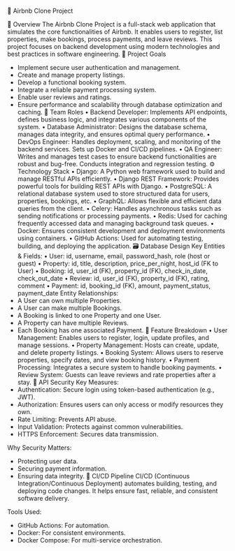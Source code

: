 🏡 Airbnb Clone Project

🚀 Overview
The Airbnb Clone Project is a full-stack web application that simulates the core functionalities of Airbnb. It enables users to register, list properties, make bookings, process payments, and leave reviews. This project focuses on backend development using modern technologies and best practices in software engineering.
🎯 Project Goals
- Implement secure user authentication and management.
- Create and manage property listings.
- Develop a functional booking system.
- Integrate a reliable payment processing system.
- Enable user reviews and ratings.
- Ensure performance and scalability through database optimization and caching.
👥 Team Roles
•	Backend Developer: Implements API endpoints, defines business logic, and integrates various components of the system.
•	Database Administrator: Designs the database schema, manages data integrity, and ensures optimal query performance.
•	DevOps Engineer: Handles deployment, scaling, and monitoring of the backend services. Sets up Docker and CI/CD pipelines.
•	QA Engineer: Writes and manages test cases to ensure backend functionalities are robust and bug-free. Conducts integration and regression testing.
⚙️ Technology Stack
•	Django: A Python web framework used to build and manage RESTful APIs efficiently.
•	Django REST Framework: Provides powerful tools for building REST APIs with Django.
•	PostgreSQL: A relational database system used to store structured data for users, properties, bookings, etc.
•	GraphQL: Allows flexible and efficient data queries from the client.
•	Celery: Handles asynchronous tasks such as sending notifications or processing payments.
•	Redis: Used for caching frequently accessed data and managing background task queues.
•	Docker: Ensures consistent development and deployment environments using containers.
•	GitHub Actions: Used for automating testing, building, and deploying the application.
🗃️ Database Design
Key Entities & Fields:
•	User: id, username, email, password_hash, role (host or guest)
•	Property: id, title, description, price_per_night, host_id (FK to User)
•	Booking: id, user_id (FK), property_id (FK), check_in_date, check_out_date
•	Review: id, user_id (FK), property_id (FK), rating, comment
•	Payment: id, booking_id (FK), amount, payment_status, payment_date
Entity Relationships:
- A User can own multiple Properties.
- A User can make multiple Bookings.
- A Booking is linked to one Property and one User.
- A Property can have multiple Reviews.
- Each Booking has one associated Payment.
🧩 Feature Breakdown
•	User Management: Enables users to register, login, update profiles, and manage sessions.
•	Property Management: Hosts can create, update, and delete property listings.
•	Booking System: Allows users to reserve properties, specify dates, and view booking history.
•	Payment Processing: Integrates a secure system to handle booking payments.
•	Review System: Guests can leave reviews and rate properties after a stay.
🔐 API Security
Key Measures:
- Authentication: Secure login using token-based authentication (e.g., JWT).
- Authorization: Ensures users can only access or modify resources they own.
- Rate Limiting: Prevents API abuse.
- Input Validation: Protects against common vulnerabilities.
- HTTPS Enforcement: Secures data transmission.

Why Security Matters:
- Protecting user data.
- Securing payment information.
- Ensuring data integrity.
🔁 CI/CD Pipeline
CI/CD (Continuous Integration/Continuous Deployment) automates building, testing, and deploying code changes. It helps ensure fast, reliable, and consistent software delivery.

Tools Used:
- GitHub Actions: For automation.
- Docker: For consistent environments.
- Docker Compose: For multi-service orchestration.
